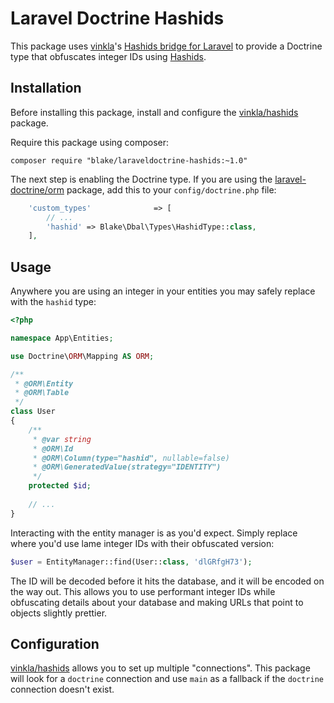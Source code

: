 # Laravel Doctrine Hashids
This package uses [vinkla]'s [Hashids bridge for Laravel] to provide a Doctrine type that obfuscates integer IDs using
[Hashids].


## Installation
Before installing this package, install and configure the [vinkla/hashids] package.

Require this package using composer:

    composer require "blake/laraveldoctrine-hashids:~1.0"

The next step is enabling the Doctrine type. If you are using the [laravel-doctrine/orm] package, add this to your
`config/doctrine.php` file:

```php
    'custom_types'              => [
        // ...
        'hashid' => Blake\Dbal\Types\HashidType::class,
    ],
```


## Usage
Anywhere you are using an integer in your entities you may safely replace with the `hashid` type:

```php
<?php

namespace App\Entities;

use Doctrine\ORM\Mapping AS ORM;

/**
 * @ORM\Entity
 * @ORM\Table
 */
class User
{
    /**
     * @var string
     * @ORM\Id
     * @ORM\Column(type="hashid", nullable=false)
     * @ORM\GeneratedValue(strategy="IDENTITY")
     */
    protected $id;
    
    // ...
}
```

Interacting with the entity manager is as you'd expect. Simply replace where you'd use lame integer IDs with their
obfuscated version:

```php
$user = EntityManager::find(User::class, 'dlGRfgH73');
```

The ID will be decoded before it hits the database, and it will be encoded on the way out. This allows you to use
performant integer IDs while obfuscating details about your database and making URLs that point to objects slightly
prettier.


## Configuration
[vinkla/hashids] allows you to set up multiple "connections". This package will look for a `doctrine` connection and
use `main` as a fallback if the `doctrine` connection doesn't exist.


[Hashids]: http://hashids.org/
[vinkla]: https://github.com/vinkla
[vinkla/hashids]: https://github.com/vinkla/hashids
[Hashids bridge for Laravel]: https://github.com/vinkla/hashids
[laravel-doctrine/orm]: https://github.com/laravel-doctrine/orm
